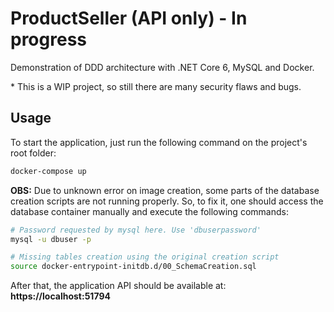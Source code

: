 # ProductSeller (API only) - In progress

Demonstration of DDD architecture with .NET Core 6, MySQL and Docker.

\* This is a WIP project, so still there are many security flaws and bugs.

## Usage
To start the application, just run the following command on the project's root folder:

```bash
docker-compose up
```

**OBS:** Due to unknown error on image creation, some parts of the database creation scripts are not running properly. So, to fix it, one should access the database container manually and execute the following commands:

```bash
# Password requested by mysql here. Use 'dbuserpassword'
mysql -u dbuser -p

# Missing tables creation using the original creation script
source docker-entrypoint-initdb.d/00_SchemaCreation.sql

```

After that, the application API should be available at: **https://localhost:51794**
